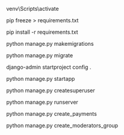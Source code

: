 venv\Scripts\activate

pip freeze > requirements.txt

pip install -r requirements.txt

python manage.py makemigrations

python manage.py migrate

django-admin startproject config .

python manage.py startapp

python manage.py createsuperuser

python manage.py runserver

python manage.py create_payments

python manage.py create_moderators_group